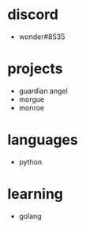 discord
===

- wonder#8535

projects
===

- guardian angel
- morgue
- monroe

languages
===


- python


learning
===

- golang
